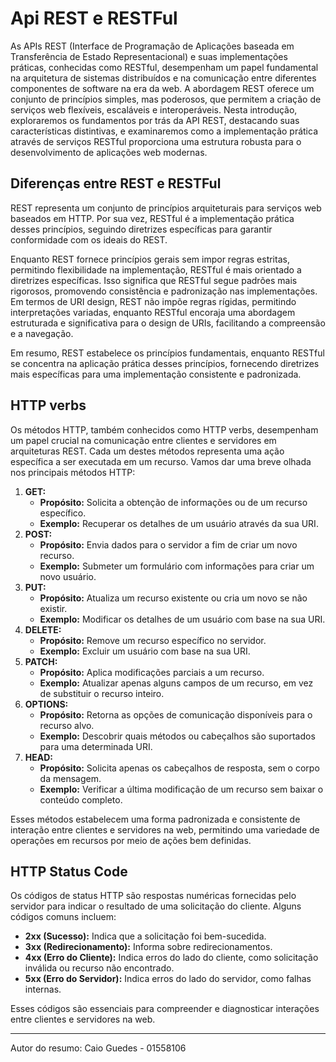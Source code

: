 # Api REST e RESTFul

As APIs REST (Interface de Programação de Aplicações baseada em Transferência de Estado Representacional) e suas implementações práticas, conhecidas como RESTful, desempenham um papel fundamental na arquitetura de sistemas distribuídos e na comunicação entre diferentes componentes de software na era da web. A abordagem REST oferece um conjunto de princípios simples, mas poderosos, que permitem a criação de serviços web flexíveis, escaláveis e interoperáveis. Nesta introdução, exploraremos os fundamentos por trás da API REST, destacando suas características distintivas, e examinaremos como a implementação prática através de serviços RESTful proporciona uma estrutura robusta para o desenvolvimento de aplicações web modernas.

## Diferenças entre REST e RESTFul

REST representa um conjunto de princípios arquiteturais para serviços web baseados em HTTP. Por sua vez, RESTful é a implementação prática desses princípios, seguindo diretrizes específicas para garantir conformidade com os ideais do REST.

Enquanto REST fornece princípios gerais sem impor regras estritas, permitindo flexibilidade na implementação, RESTful é mais orientado a diretrizes específicas. Isso significa que RESTful segue padrões mais rigorosos, promovendo consistência e padronização nas implementações. Em termos de URI design, REST não impõe regras rígidas, permitindo interpretações variadas, enquanto RESTful encoraja uma abordagem estruturada e significativa para o design de URIs, facilitando a compreensão e a navegação.

Em resumo, REST estabelece os princípios fundamentais, enquanto RESTful se concentra na aplicação prática desses princípios, fornecendo diretrizes mais específicas para uma implementação consistente e padronizada.

## HTTP verbs

Os métodos HTTP, também conhecidos como HTTP verbs, desempenham um papel crucial na comunicação entre clientes e servidores em arquiteturas REST. Cada um destes métodos representa uma ação específica a ser executada em um recurso. Vamos dar uma breve olhada nos principais métodos HTTP:

1. **GET:**
   - **Propósito:** Solicita a obtenção de informações ou de um recurso específico.
   - **Exemplo:** Recuperar os detalhes de um usuário através da sua URI.
2. **POST:**
   - **Propósito:** Envia dados para o servidor a fim de criar um novo recurso.
   - **Exemplo:** Submeter um formulário com informações para criar um novo usuário.
3. **PUT:**
   - **Propósito:** Atualiza um recurso existente ou cria um novo se não existir.
   - **Exemplo:** Modificar os detalhes de um usuário com base na sua URI.
4. **DELETE:**
   - **Propósito:** Remove um recurso específico no servidor.
   - **Exemplo:** Excluir um usuário com base na sua URI.
5. **PATCH:**
   - **Propósito:** Aplica modificações parciais a um recurso.
   - **Exemplo:** Atualizar apenas alguns campos de um recurso, em vez de substituir o recurso inteiro.
6. **OPTIONS:**
   - **Propósito:** Retorna as opções de comunicação disponíveis para o recurso alvo.
   - **Exemplo:** Descobrir quais métodos ou cabeçalhos são suportados para uma determinada URI.
7. **HEAD:**
   - **Propósito:** Solicita apenas os cabeçalhos de resposta, sem o corpo da mensagem.
   - **Exemplo:** Verificar a última modificação de um recurso sem baixar o conteúdo completo.

Esses métodos estabelecem uma forma padronizada e consistente de interação entre clientes e servidores na web, permitindo uma variedade de operações em recursos por meio de ações bem definidas.

## HTTP Status Code

Os códigos de status HTTP são respostas numéricas fornecidas pelo servidor para indicar o resultado de uma solicitação do cliente. Alguns códigos comuns incluem:

- **2xx (Sucesso):** Indica que a solicitação foi bem-sucedida.
- **3xx (Redirecionamento):** Informa sobre redirecionamentos.
- **4xx (Erro do Cliente):** Indica erros do lado do cliente, como solicitação inválida ou recurso não encontrado.
- **5xx (Erro do Servidor):** Indica erros do lado do servidor, como falhas internas.

Esses códigos são essenciais para compreender e diagnosticar interações entre clientes e servidores na web.

---

Autor do resumo: Caio Guedes - 01558106
